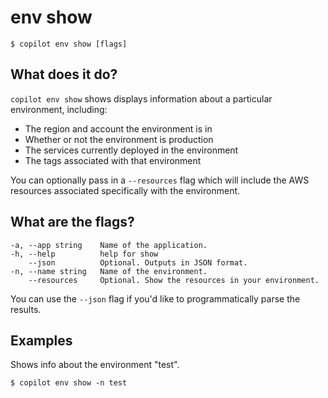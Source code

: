 # env show
```console
$ copilot env show [flags]
```

## What does it do?
`copilot env show` shows displays information about a particular environment, including:

* The region and account the environment is in  
* Whether or not the environment is production  
* The services currently deployed in the environment  
* The tags associated with that environment  

You can optionally pass in a `--resources` flag which will include the AWS resources associated specifically with the environment. 

## What are the flags?
```
-a, --app string    Name of the application.
-h, --help          help for show
    --json          Optional. Outputs in JSON format.
-n, --name string   Name of the environment.
    --resources     Optional. Show the resources in your environment.
```
You can use the `--json` flag if you'd like to programmatically parse the results.

## Examples
Shows info about the environment "test".
```console
$ copilot env show -n test
```